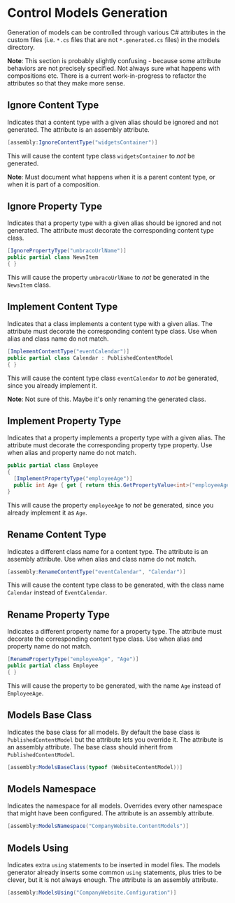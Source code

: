 # Control Models Generation

Generation of models can be controlled through various C# attributes in the custom files (i.e. `*.cs` files that are not `*.generated.cs` files) in the models directory.

**Note**: This section is probably slightly confusing - because some attribute behaviors are not precisely specified. Not always sure what happens with compositions etc. There is a current work-in-progress to refactor the attributes so that they make more sense.

## Ignore Content Type

Indicates that a content type with a given alias should be ignored and not generated. The attribute is an assembly attribute.

```csharp
[assembly:IgnoreContentType("widgetsContainer")]
```

This will cause the content type class `widgetsContainer` to _not_ be generated.

**Note**: Must document what happens when it is a parent content type, or when it is part of a composition.

## Ignore Property Type

Indicates that a property type with a given alias should be ignored and not generated. The attribute must decorate the corresponding content type class.

```csharp
[IgnorePropertyType("umbracoUrlName")]
public partial class NewsItem
{ }
```

This will cause the property `umbracoUrlName` to _not_ be generated in the `NewsItem` class.

## Implement Content Type

Indicates that a class implements a content type with a given alias. The attribute must decorate the corresponding content type class. Use when alias and class name do not match.

```csharp
[ImplementContentType("eventCalendar")]
public partial class Calendar : PublishedContentModel
{ }
```

This will cause the content type class `eventCalendar` to _not_ be generated, since you already implement it.

**Note**: Not sure of this. Maybe it's only renaming the generated class.

## Implement Property Type

Indicates that a property implements a property type with a given alias. The attribute must decorate the corresponding property type property. Use when alias and property name do not match.

```csharp
public partial class Employee
{ 
  [ImplementPropertyType("employeeAge")]
  public int Age { get { return this.GetPropertyValue<int>("employeeAge"); } }
}
```

This will cause the property `employeeAge` to _not_ be generated, since you already implement it as `Age`.

## Rename Content Type

Indicates a different class name for a content type. The attribute is an assembly attribute. Use when alias and class name do not match.

```csharp
[assembly:RenameContentType("eventCalendar", "Calendar")]
```

This will cause the content type class to be generated, with the class name `Calendar` instead of `EventCalendar`.

## Rename Property Type

Indicates a different property name for a property type. The attribute must decorate the corresponding content type class. Use when alias and property name do not match.

```csharp
[RenamePropertyType("employeeAge", "Age")]
public partial class Employee
{ }
```

This will cause the property to be generated, with the name `Age` instead of `EmployeeAge`.

## Models Base Class

Indicates the base class for all models. By default the base class is `PublishedContentModel` but the attribute lets you override it. The attribute is an assembly attribute. The base class should inherit from `PublishedContentModel`.

```csharp
[assembly:ModelsBaseClass(typeof (WebsiteContentModel))]
```

## Models Namespace

Indicates the namespace for all models. Overrides every other namespace that might have been configured. The attribute is an assembly attribute.

```csharp
[assembly:ModelsNamespace("CompanyWebsite.ContentModels")]
```

## Models Using

Indicates extra `using` statements to be inserted in model files. The models generator already inserts some common `using` statements, plus tries to be clever, but it is not always enough. The attribute is an assembly attribute.

```csharp
[assembly:ModelsUsing("CompanyWebsite.Configuration")]
```

